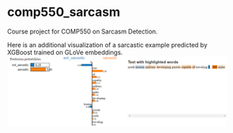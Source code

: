 # comp550_sarcasm
Course project for COMP550 on Sarcasm Detection.

Here is an additional visualization of a sarcastic example predicted by XGBoost trained on GLoVe embeddings.
![XGBoost Visualization](imgs/glove-sarc-ex1.png)
